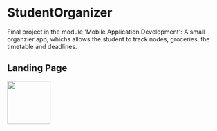 # StudentOrganizer
Final project in the module 'Mobile Application Development': A small organzier app, whichs allows the student to track nodes, groceries, the timetable and deadlines.

## Landing Page
<img src="https://user-images.githubusercontent.com/56250123/120298472-65adbf80-c2ca-11eb-870d-3faf94df1ff8.jpg" width="100">
